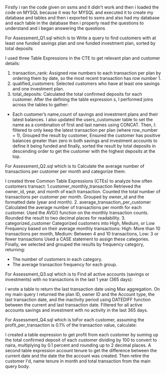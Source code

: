 Firstly i ran the code given on ssms and it didn't work and then i loaded the code on MYSQL because it was for MYSQL and executed it to create my database and tables and then i exported to ssms and also had my database and each table in the database then i properly read the questions to understand and i began answering the questions

For Assessment_Q1.sql which is to Write a query to find customers with at least one funded savings plan and one funded investment plan, sorted by total deposits

I used three  Table Expressions in the CTE to get relevant plan and customer details:
1. transaction_rank: Assigned row numbers to each transaction per plan by ordering them by date, so the most recent transaction has row number 1.
2. qualified_customers: Selected customers who have at least one savings and one investment plan.
3. total_deposits: Calculated the total confirmed deposits for each customer.
After the defining the table expression s, I performed joins across the tables to gather:
* Each customer’s name,count of savings and investment plans and their latest balances.
I also updated the users_customuser table to set the name as a combination of first and last names using CONCAT.
Then, I: filtered to only keep the latest transaction per plan (where row_number = 1), Grouped the result by customer, Ensured the customer has positive balances greater than zero in both savings and investment accounts to define it being funded and finally, sorted the result by total deposits in descending order to get the customer with the highest deposits at the top.

For Assessment_Q2.sql which is to Calculate the average number of transactions per customer per month and categorize them:

I created three Common Table Expressions (CTEs) to analyze how often customers transact:
1.customer_monthly_transaction
    Retrieved the owner_id, year, and month of each transaction.
    Counted the total number of transactions per customer per month.
    Grouped by owner_id and the formatted date (year and month).
2. average_transaction_per_customer
  Calculated the average number of transactions per month for each customer.
   Used the AVG() function on the monthly transaction counts.
   Rounded the result to two decimal places for readability.
3. categorized_customer
Categorized customers into High, Medium, or Low Frequency based on their average monthly transactions:
High: More than 10 transactions per month, Medium: Between 4 and 10 transactions, Low: 3 or fewer transactions
Used a CASE statement to assign these categories.
Finally, we selected and grouped the results by frequency category, returning:
* The number of customers in each category.
* The average transaction frequency for each group.

For Assessment_Q3.sql which is to Find all active accounts (savings or investments) with no transactions in the last 1 year (365 days):

I wrote a table  to return the last transaction date using Max aggregation. 
On my main query I returned the plan ID, owner ID and the Account type, the last transaction date, and the inactivity period using DATEDIFF function between the current and last transaction date.
Filtered for all active accounts savings and investment with no activity in the last 365 days.

For Assessment_Q4.sql which is toFor each customer, assuming the profit_per_transaction is 0.1% of the transaction value, calculate:

I created a table expression to get profit from each customer by suming up the total confirmed deposit of each customer dividing by 100 to convert to naira, multiplying by 0.1 percent and rounding up to 2 decimal places. 
A second table expression account tenure to get the difference between the current date and the date the the account was created. 
Then retire the customer I'd, name tenure in month and total transaction from the main query body.
